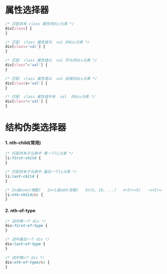 #

# 属性选择器

```css
/* 匹配具有 class 属性的div元素 */
div[class] {
}

/* 匹配  class 属性值为  val 的div元素 */
div[class='val'] {
}

/* 匹配  class 属性值以  val 开头的div元素 */
div[class^='val'] {
}

/* 匹配  class 属性值以  val 结尾的div元素 */
div[class$='val'] {
}

/* 匹配  class 属性值中有  val  的div元素 */
div[class*='val'] {
}
```

# 结构伪类选择器

#### 1. nth-child(常用)

```css
/* 匹配所有子元素中 第一个li元素 */
li:first-child {
}

/* 匹配所有子元素中 最后一个li元素 */
li:last-child {
}

/* 2n或even(偶数)   2n+1或odd(奇数)   5n(5, 10, ...)   n+5(>=5)   -n+5(<=5) */
li:nth-child(n) {
}
```

#### 2. nth-of-type

```css
/* 选中第一个 div */
div:first-of-type {
}

/* 选中最后一个 div */
div:last-of-type {
}

/* 选中第n个 div */
div:nth-of-type(n) {
}
```
